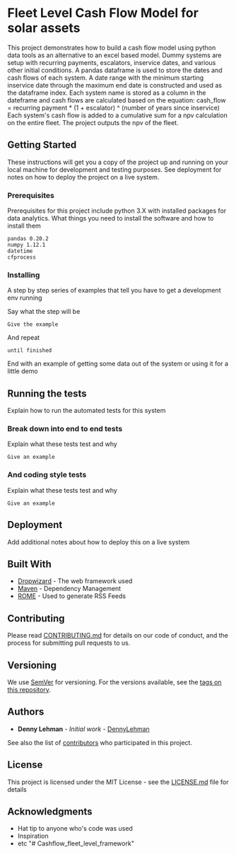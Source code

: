 # Fleet Level Cash Flow Model for solar assets

This project demonstrates how to build a cash flow model using python data tools as an alternative to an excel based model. Dummy systems are setup with recurring payments, escalators, inservice dates, and various other initial conditions. A pandas dataframe is used to store the dates and cash flows of each system. A date range with the minimum starting inservice date through the maximum end date is constructed and used as the dataframe index. Each system name is stored as a column in the dateframe and cash flows are calculated based on the equation:
cash_flow = recurring payment * (1 + escalator) ^ (number of years since inservice)
Each system's cash flow is added to a cumulative sum for a npv calculation on the entire fleet. The project outputs the npv of the fleet.

## Getting Started

These instructions will get you a copy of the project up and running on your local machine for development and testing purposes. See deployment for notes on how to deploy the project on a live system.

### Prerequisites

Prerequisites for this project include python 3.X with installed packages for data analytics.
What things you need to install the software and how to install them

```
pandas 0.20.2
numpy 1.12.1
datetime
cfprocess
```

### Installing

A step by step series of examples that tell you have to get a development env running

Say what the step will be

```
Give the example
```

And repeat

```
until finished
```

End with an example of getting some data out of the system or using it for a little demo

## Running the tests

Explain how to run the automated tests for this system

### Break down into end to end tests

Explain what these tests test and why

```
Give an example
```

### And coding style tests

Explain what these tests test and why

```
Give an example
```

## Deployment

Add additional notes about how to deploy this on a live system

## Built With

* [Dropwizard](http://www.dropwizard.io/1.0.2/docs/) - The web framework used
* [Maven](https://maven.apache.org/) - Dependency Management
* [ROME](https://rometools.github.io/rome/) - Used to generate RSS Feeds

## Contributing

Please read [CONTRIBUTING.md](https://gist.github.com/PurpleBooth/b24679402957c63ec426) for details on our code of conduct, and the process for submitting pull requests to us.

## Versioning

We use [SemVer](http://semver.org/) for versioning. For the versions available, see the [tags on this repository](https://github.com/your/project/tags). 

## Authors

* **Denny Lehman** - *Initial work* - [DennyLehman](https://github.com/DennyLehman)

See also the list of [contributors](https://github.com/your/project/contributors) who participated in this project.

## License

This project is licensed under the MIT License - see the [LICENSE.md](LICENSE.md) file for details

## Acknowledgments

* Hat tip to anyone who's code was used
* Inspiration
* etc
"# Cashflow_fleet_level_framework" 
